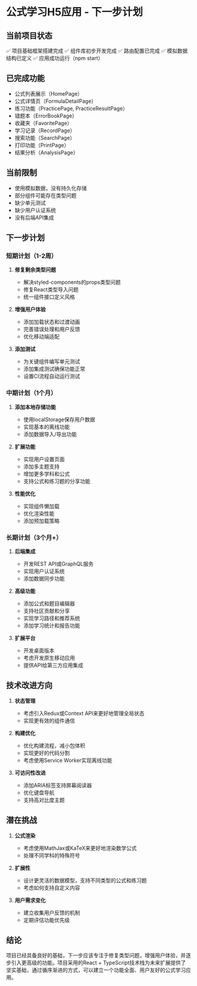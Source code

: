 # 公式学习H5应用 - 下一步计划

## 当前项目状态

✅ 项目基础框架搭建完成
✅ 组件库初步开发完成
✅ 路由配置已完成
✅ 模拟数据结构已定义
✅ 应用成功运行（npm start）

## 已完成功能

- 公式列表展示（HomePage）
- 公式详情页（FormulaDetailPage）
- 练习功能（PracticePage, PracticeResultPage）
- 错题本（ErrorBookPage）
- 收藏夹（FavoritePage）
- 学习记录（RecordPage）
- 搜索功能（SearchPage）
- 打印功能（PrintPage）
- 结果分析（AnalysisPage）

## 当前限制

- 使用模拟数据，没有持久化存储
- 部分组件可能存在类型问题
- 缺少单元测试
- 缺少用户认证系统
- 没有后端API集成

## 下一步计划

### 短期计划（1-2周）

1. **修复剩余类型问题**
   - 解决styled-components的props类型问题
   - 修复React类型导入问题
   - 统一组件接口定义风格

2. **增强用户体验**
   - 添加加载状态和过渡动画
   - 完善错误处理和用户反馈
   - 优化移动端适配

3. **添加测试**
   - 为关键组件编写单元测试
   - 添加集成测试确保功能正常
   - 设置CI流程自动运行测试

### 中期计划（1个月）

1. **添加本地存储功能**
   - 使用localStorage保存用户数据
   - 实现基本的离线功能
   - 添加数据导入/导出功能

2. **扩展功能**
   - 实现用户设置页面
   - 添加多主题支持
   - 增加更多学科和公式
   - 支持公式和练习题的分享功能

3. **性能优化**
   - 实现组件懒加载
   - 优化渲染性能
   - 添加预加载策略

### 长期计划（3个月+）

1. **后端集成**
   - 开发REST API或GraphQL服务
   - 实现用户认证系统
   - 添加数据同步功能

2. **高级功能**
   - 添加公式和题目编辑器
   - 支持社区贡献和分享
   - 实现学习路径和推荐系统
   - 添加学习统计和报告功能

3. **扩展平台**
   - 开发桌面版本
   - 考虑开发原生移动应用
   - 提供API给第三方应用集成

## 技术改进方向

1. **状态管理**
   - 考虑引入Redux或Context API来更好地管理全局状态
   - 实现更有效的组件通信

2. **构建优化**
   - 优化构建流程，减小包体积
   - 实现更好的代码分割
   - 考虑使用Service Worker实现离线功能

3. **可访问性改进**
   - 添加ARIA标签支持屏幕阅读器
   - 优化键盘导航
   - 支持高对比度主题

## 潜在挑战

1. **公式渲染**
   - 考虑使用MathJax或KaTeX来更好地渲染数学公式
   - 处理不同学科的特殊符号

2. **扩展性**
   - 设计更灵活的数据模型，支持不同类型的公式和练习题
   - 考虑如何支持自定义内容

3. **用户需求变化**
   - 建立收集用户反馈的机制
   - 定期评估功能优先级

## 结论

项目已经具备良好的基础，下一步应该专注于修复类型问题，增强用户体验，并逐步引入更高级的功能。项目采用的React + TypeScript技术栈为未来扩展提供了坚实基础，通过循序渐进的方式，可以建立一个功能全面、用户友好的公式学习应用。 